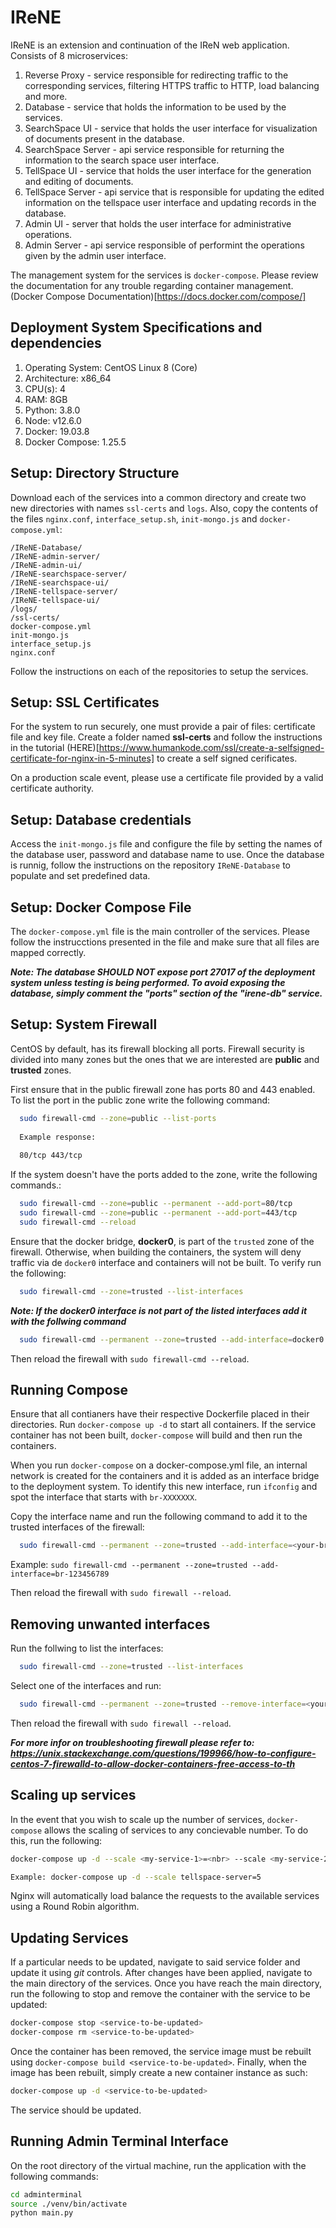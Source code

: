 # IReNE
IReNE is an extension and continuation of the IReN web application. Consists of 8 microservices:

1. Reverse Proxy - service responsible for redirecting traffic to the corresponding services, filtering HTTPS traffic to HTTP, load balancing and more.
2. Database - service that holds the information to be used by the services.
3. SearchSpace UI - service that holds the user interface for visualization of documents present in the database.
4. SearchSpace Server - api service responsible for returning the information to the search space user interface.
5. TellSpace UI - service that holds the user interface for the generation and editing of documents.
6. TellSpace Server - api service that is responsible for updating the edited information on the tellspace user interface and updating records in the database.
7. Admin UI - server that holds the user interface for administrative operations.
8. Admin Server - api service responsible of performint the operations given by the admin user interface. 


The management system for the services is `docker-compose`. Please review the documentation for any trouble regarding container management.
(Docker Compose Documentation)[https://docs.docker.com/compose/]

## Deployment System Specifications and dependencies

1. Operating System: CentOS Linux 8 (Core)
2. Architecture:        x86_64
3. CPU(s):              4
4. RAM:                 8GB
5. Python:              3.8.0
5. Node:                v12.6.0
6. Docker:              19.03.8      
7. Docker Compose:      1.25.5

## Setup: Directory Structure

Download each of the services into a common directory and create two new directories with names `ssl-certs` and `logs`. Also, copy the contents of the files `nginx.conf`, `interface_setup.sh`, `init-mongo.js` and `docker-compose.yml`:

```
/IReNE-Database/
/IReNE-admin-server/
/IReNE-admin-ui/
/IReNE-searchspace-server/
/IReNE-searchspace-ui/
/IReNE-tellspace-server/
/IReNE-tellspace-ui/
/logs/
/ssl-certs/
docker-compose.yml
init-mongo.js
interface_setup.js
nginx.conf
```

Follow the instructions on each of the repositories to setup the services.

## Setup: SSL Certificates

For the system to run securely, one must provide a pair of files: certificate file and key file. Create a folder named **ssl-certs** and follow the instructions in the tutorial (HERE)[https://www.humankode.com/ssl/create-a-selfsigned-certificate-for-nginx-in-5-minutes] to create a self signed cerificates.

On a production scale event, please use a certificate file provided by a valid certificate authority. 

## Setup: Database credentials

Access the `init-mongo.js` file and configure the file by setting the names of the database user, password and database name to use. Once the database is runnig, follow the instructions on the repository `IReNE-Database` to populate and set predefined data.

## Setup: Docker Compose File

The `docker-compose.yml` file is the main controller of the services. Please follow the instrucctions presented in the file and make sure that all files are mapped correctly.

***Note: The database SHOULD NOT expose port 27017 of the deployment system unless testing is being performed. To avoid exposing the database, simply comment the "ports" section of the "irene-db" service.***

## Setup: System Firewall

CentOS by default, has its firewall blocking all ports. Firewall security is divided into many zones but the ones that we are interested are **public** and **trusted** zones.

First ensure that in the public firewall zone has ports 80 and 443 enabled. To list the port in the public zone write the following command:

```sh 
  sudo firewall-cmd --zone=public --list-ports
  
  Example response:
  
  80/tcp 443/tcp
```

If the system doesn't have the ports added to the zone, write the following commands.:

```sh 
  sudo firewall-cmd --zone=public --permanent --add-port=80/tcp
  sudo firewall-cmd --zone=public --permanent --add-port=443/tcp
  sudo firewall-cmd --reload
```

Ensure that the docker bridge, **docker0**, is part of the `trusted` zone of the firewall. Otherwise, when building the containers, the system will deny traffic via de `docker0` interface and containers will not be built. To verify run the following:

```sh 
  sudo firewall-cmd --zone=trusted --list-interfaces
```

***Note: If the docker0 interface is not part of the listed interfaces add it with the follwing command***

```sh
  sudo firewall-cmd --permanent --zone=trusted --add-interface=docker0
```

Then reload the firewall with `sudo firewall-cmd --reload`.

## Running Compose

Ensure that all contianers have their respective Dockerfile placed in their directories. Run `docker-compose up -d` to start all containers. If the service container has not been built, `docker-compose` will build and then run the containers.

When you run `docker-compose` on a docker-compose.yml file, an internal network is created for the containers and it is added as an interface bridge to the deployment system. To identify this new interface, run `ifconfig` and spot the interface that starts with `br-XXXXXXX`.

Copy the interface name and run the following command to add it to the trusted interfaces of the firewall:

```sh
  sudo firewall-cmd --permanent --zone=trusted --add-interface=<your-br-interface>
```

Example: `sudo firewall-cmd --permanent --zone=trusted --add-interface=br-123456789`

Then reload the firewall with `sudo firewall --reload`.


## Removing unwanted interfaces

Run the follwing to list the interfaces:

```sh 
  sudo firewall-cmd --zone=trusted --list-interfaces
```

Select one of the interfaces and run:

```sh
  sudo firewall-cmd --permanent --zone=trusted --remove-interface=<your-br-interface>
```

Then reload the firewall with `sudo firewall --reload`.

***For more infor on troubleshooting firewall please refer to: https://unix.stackexchange.com/questions/199966/how-to-configure-centos-7-firewalld-to-allow-docker-containers-free-access-to-th***

## Scaling up services

In the event that you wish to scale up the number of services, `docker-compose` allows the scaling of services to any concievable number. To do this, run the following:

```sh
docker-compose up -d --scale <my-service-1>=<nbr> --scale <my-service-2>=<nbr>

Example: docker-compose up -d --scale tellspace-server=5
```

Nginx will automatically load balance the requests to the available services using a Round Robin algorithm.

## Updating Services

If a particular needs to be updated, navigate to said service folder and update it using *git* controls. After changes have been applied, navigate to the main directory of the services. Once you have reach the main directory, run the following to stop and remove the container with the service to be updated:

```sh
docker-compose stop <service-to-be-updated>
docker-compose rm <service-to-be-updated>
```

Once the container has been removed, the service image must be rebuilt using `docker-compose build <service-to-be-updated>`. Finally, when the image has been rebuilt, simply create a new container instance as such:

```sh
docker-compose up -d <service-to-be-updated> 
```

The service should be updated.


## Running Admin Terminal Interface
On the root directory of the virtual machine, run the application with the following commands:
```sh
cd adminterminal
source ./venv/bin/activate
python main.py
```
